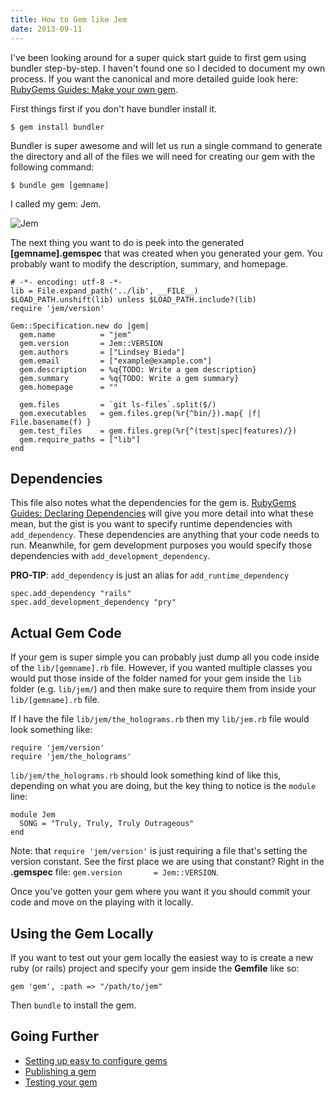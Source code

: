```yaml
---
title: How to Gem like Jem
date: 2013-09-11
---
```

I've been looking around for a super quick start guide to first gem using bundler step-by-step. I haven't found one so I decided to document my own process. If you want the canonical and more detailed guide look here: [RubyGems Guides: Make your own gem](http://guides.rubygems.org/make-your-own-gem/).

First things first if you don't have bundler install it.

```
$ gem install bundler
```

Bundler is super awesome and will let us run a single command to generate the directory and all of the files we will need for creating our gem with the following command:

```
$ bundle gem [gemname]
```

I called my gem: Jem. 

![Jem](http://i.imgur.com/7Iyh1JW.gif)

The next thing you want to do is peek into the generated  **[gemname].gemspec** that was created when you generated your gem. You probably want to modify the description, summary, and homepage. 

```
# -*- encoding: utf-8 -*-
lib = File.expand_path('../lib', __FILE__)
$LOAD_PATH.unshift(lib) unless $LOAD_PATH.include?(lib)
require 'jem/version'

Gem::Specification.new do |gem|
  gem.name          = "jem"
  gem.version       = Jem::VERSION
  gem.authors       = ["Lindsey Bieda"]
  gem.email         = ["example@example.com"]
  gem.description   = %q{TODO: Write a gem description}
  gem.summary       = %q{TODO: Write a gem summary}
  gem.homepage      = ""

  gem.files         = `git ls-files`.split($/)
  gem.executables   = gem.files.grep(%r{^bin/}).map{ |f| File.basename(f) }
  gem.test_files    = gem.files.grep(%r{^(test|spec|features)/})
  gem.require_paths = ["lib"]
end
```

## Dependencies

This file also notes what the dependencies for the gem is. [RubyGems Guides: Declaring Dependencies](http://guides.rubygems.org/patterns/#declaring_dependencies) will give you more detail into what these mean, but the gist is you want to specify runtime dependencies with ```add_dependency```. These dependencies are anything that your code needs to run. Meanwhile, for gem development purposes you would specify those dependencies with ```add_development_dependency```. 

**PRO-TIP**: ```add_dependency``` is just an alias for ```add_runtime_dependency``` 

```
spec.add_dependency "rails"
spec.add_development_dependency "pry"
```

## Actual Gem Code

If your gem is super simple you can probably just dump all you code inside of the ```lib/[gemname].rb``` file. However, if you wanted multiple classes you would put those inside of the folder named for your gem inside the ```lib``` folder (e.g. ```lib/jem/```) and then make sure to require them from inside your ```lib/[gemname].rb``` file. 

If I have the file ```lib/jem/the_holograms.rb``` then my ```lib/jem.rb``` file would look something like:

```
require 'jem/version'
require 'jem/the_holograms'
```

```lib/jem/the_holograms.rb``` should look something kind of like this, depending on what you are doing, but the key thing to notice is the ```module``` line:

```
module Jem
  SONG = "Truly, Truly, Truly Outrageous"
end
```

Note: that ```require 'jem/version'``` is just requiring a file that's setting the version constant. See the first place we are using that constant? Right in the **.gemspec** file: ```gem.version       = Jem::VERSION```. 

Once you've gotten your gem where you want it you should commit your code and move on the playing with it locally. 

## Using the Gem Locally

If you want to test out your gem locally the easiest way to is create a new ruby (or rails) project and specify your gem inside the **Gemfile** like so: 

```
gem 'gem', :path => "/path/to/jem"
```

Then ```bundle``` to install the gem. 

## Going Further
- [Setting up easy to configure gems](http://robots.thoughtbot.com/post/344833329/mygem-configure-block)
- [Publishing a gem](http://guides.rubygems.org/publishing/)
- [Testing your gem](http://guides.rubygems.org/make-your-own-gem/#writing-tests)
